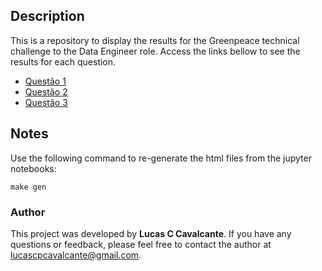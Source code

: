 ## Description

This is a repository to display the results for the Greenpeace technical challenge to the Data Engineer role. Access the links bellow to see the results for each question.

- [Questão 1](https://cavalcantelucas.github.io/greenpeace/1.html)
- [Questão 2](https://cavalcantelucas.github.io/greenpeace/2.html)
- [Questão 3](https://cavalcantelucas.github.io/greenpeace/3.html)


## Notes

Use the following command to re-generate the html files from the jupyter notebooks:

```terminal
make gen
```

### Author

This project was developed by **Lucas C Cavalcante**. If you have any questions or feedback, please feel free to contact the author at lucascpcavalcante@gmail.com.